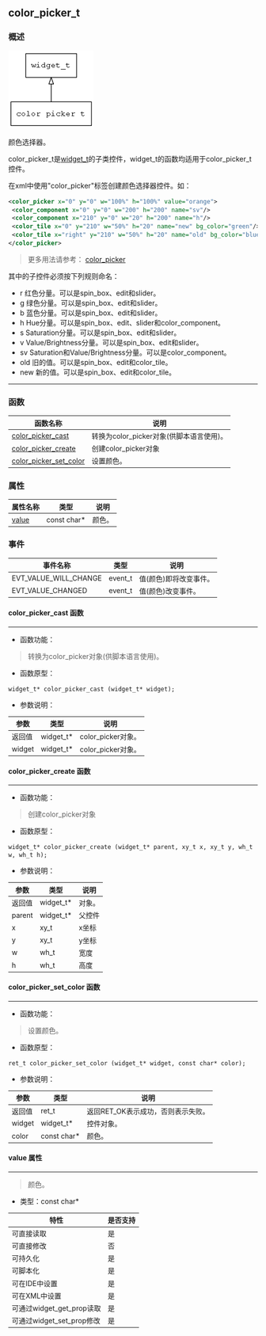 ## color\_picker\_t
### 概述
![image](images/color_picker_t_0.png)

颜色选择器。

 color\_picker\_t是[widget\_t](widget_t.md)的子类控件，widget\_t的函数均适用于color\_picker\_t控件。

 在xml中使用"color\_picker"标签创建颜色选择器控件。如：

 ```xml
 <color_picker x="0" y="0" w="100%" h="100%" value="orange">
  <color_component x="0" y="0" w="200" h="200" name="sv"/>
  <color_component x="210" y="0" w="20" h="200" name="h"/>
  <color_tile x="0" y="210" w="50%" h="20" name="new" bg_color="green"/>
  <color_tile x="right" y="210" w="50%" h="20" name="old" bg_color="blue"/>
 </color_picker>
 ```

 > 更多用法请参考：
 [color\_picker](https://github.com/zlgopen/awtk/blob/master/demos/assets/default/raw/ui/color_picker.xml)

 其中的子控件必须按下列规则命名：

 * r 红色分量。可以是spin_box、edit和slider。
 * g 绿色分量。可以是spin_box、edit和slider。
 * b 蓝色分量。可以是spin_box、edit和slider。
 * h Hue分量。可以是spin_box、edit、slider和color_component。
 * s Saturation分量。可以是spin_box、edit和slider。
 * v Value/Brightness分量。可以是spin_box、edit和slider。
 * sv Saturation和Value/Brightness分量。可以是color_component。
 * old 旧的值。可以是spin_box、edit和color_tile。
 * new 新的值。可以是spin_box、edit和color_tile。
----------------------------------
### 函数
<p id="color_picker_t_methods">

| 函数名称 | 说明 | 
| -------- | ------------ | 
| <a href="#color_picker_t_color_picker_cast">color\_picker\_cast</a> | 转换为color_picker对象(供脚本语言使用)。 |
| <a href="#color_picker_t_color_picker_create">color\_picker\_create</a> | 创建color_picker对象 |
| <a href="#color_picker_t_color_picker_set_color">color\_picker\_set\_color</a> | 设置颜色。 |
### 属性
<p id="color_picker_t_properties">

| 属性名称 | 类型 | 说明 | 
| -------- | ----- | ------------ | 
| <a href="#color_picker_t_value">value</a> | const char* | 颜色。 |
### 事件
<p id="color_picker_t_events">

| 事件名称 | 类型  | 说明 | 
| -------- | ----- | ------- | 
| EVT\_VALUE\_WILL\_CHANGE | event\_t | 值(颜色)即将改变事件。 |
| EVT\_VALUE\_CHANGED | event\_t | 值(颜色)改变事件。 |
#### color\_picker\_cast 函数
-----------------------

* 函数功能：

> <p id="color_picker_t_color_picker_cast">转换为color_picker对象(供脚本语言使用)。

* 函数原型：

```
widget_t* color_picker_cast (widget_t* widget);
```

* 参数说明：

| 参数 | 类型 | 说明 |
| -------- | ----- | --------- |
| 返回值 | widget\_t* | color\_picker对象。 |
| widget | widget\_t* | color\_picker对象。 |
#### color\_picker\_create 函数
-----------------------

* 函数功能：

> <p id="color_picker_t_color_picker_create">创建color_picker对象

* 函数原型：

```
widget_t* color_picker_create (widget_t* parent, xy_t x, xy_t y, wh_t w, wh_t h);
```

* 参数说明：

| 参数 | 类型 | 说明 |
| -------- | ----- | --------- |
| 返回值 | widget\_t* | 对象。 |
| parent | widget\_t* | 父控件 |
| x | xy\_t | x坐标 |
| y | xy\_t | y坐标 |
| w | wh\_t | 宽度 |
| h | wh\_t | 高度 |
#### color\_picker\_set\_color 函数
-----------------------

* 函数功能：

> <p id="color_picker_t_color_picker_set_color">设置颜色。

* 函数原型：

```
ret_t color_picker_set_color (widget_t* widget, const char* color);
```

* 参数说明：

| 参数 | 类型 | 说明 |
| -------- | ----- | --------- |
| 返回值 | ret\_t | 返回RET\_OK表示成功，否则表示失败。 |
| widget | widget\_t* | 控件对象。 |
| color | const char* | 颜色。 |
#### value 属性
-----------------------
> <p id="color_picker_t_value">颜色。

* 类型：const char*

| 特性 | 是否支持 |
| -------- | ----- |
| 可直接读取 | 是 |
| 可直接修改 | 否 |
| 可持久化   | 是 |
| 可脚本化   | 是 |
| 可在IDE中设置 | 是 |
| 可在XML中设置 | 是 |
| 可通过widget\_get\_prop读取 | 是 |
| 可通过widget\_set\_prop修改 | 是 |
